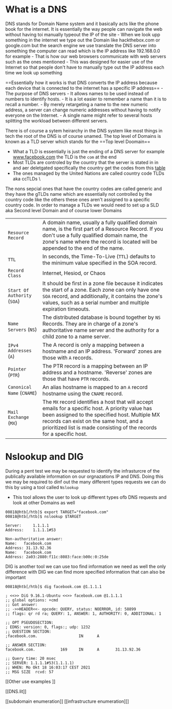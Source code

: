 #  What is a DNS

DNS stands for Domain Name system and it basically acts like the phone book for the internet. It is essentially the way people can navigate the web without having toi manually typeout the IP of the site 
	- When we look upp something in the internet we type out the Domain like hackthebox.com or google.com  but the search engine we use translate the DNS server into something the computer can read which is the IP address like 192.168.0.0 for example
	- That is how our web browsers communicate with web servers such as the ones mentioned 
	- This was designed for easier use of the Internet so that people don't have to manually type out the IP address each time we look up something 

==Essentially how it works is that DNS converts the IP address because each device that is connected to the internet has a specific IP address==
	- The purpose of DNS servers
		- It allows names to be used instead of numbers to identify hosts.
		- It is a lot easier to remember a name than it is to recall a number.
		- By merely retargeting a name to the new numeric address, a server can change numeric addresses without having to notify everyone on the Internet.
		- A single name might refer to several hosts splitting the workload between different servers.

There is of course a sytem heirarchy in the DNS system like most things in tech the  root of the DNS is of course unamed. The top level of Domains is known as a TLD server which stands for the ==Top level Doomain== 
- What a TLD is essentially is just the ending of a DNS server for example www.facebook.com the TLD is the `com` at the end
- Most TLDs are controled by the country that the server is stated in in and aer deletgated specifically the country get the codes from this [table](https://en.wikipedia.org/wiki/List_of_ISO_3166_country_codes) 
- The ones managed by the United Nations are called country code TLDs aka ccTLDs \

The nons sepcial ones that have the country codes are called generic and they have the gTLDs name which are essentially not controlled by the country code like the others these ones aren't assigned to a specific country code. In order to  manage a TLDs we would need to set up a SLD aka Second level Domain and of course lower Domains

|   |   |
|---|---|
|`Resource Record`|A domain name, usually a fully qualified domain name, is the first part of a Resource Record. If you don't use a fully qualified domain name, the zone's name where the record is located will be appended to the end of the name.|
|`TTL`|In seconds, the Time-To-Live (`TTL`) defaults to the minimum value specified in the SOA record.|
|`Record Class`|Internet, Hesiod, or Chaos|
|`Start Of Authority` (`SOA`)|It should be first in a zone file because it indicates the start of a zone. Each zone can only have one `SOA` record, and additionally, it contains the zone's values, such as a serial number and multiple expiration timeouts.|
|`Name Servers` (`NS`)|The distributed database is bound together by `NS` Records. They are in charge of a zone's authoritative name server and the authority for a child zone to a name server.|
|`IPv4 Addresses` (`A`)|The A record is only a mapping between a hostname and an IP address. 'Forward' zones are those with `A` records.|
|`Pointer` (`PTR`)|The PTR record is a mapping between an IP address and a hostname. 'Reverse' zones are those that have `PTR` records.|
|`Canonical Name` (`CNAME`)|An alias hostname is mapped to an `A` record hostname using the `CNAME` record.|
|`Mail Exchange` (`MX`)|The `MX` record identifies a host that will accept emails for a specific host. A priority value has been assigned to the specified host. Multiple MX records can exist on the same host, and a prioritized list is made consisting of the records for a specific host.|

# Nslookup and DIG 
During a pent test we may be requested to identify the infrasturcre of the publically available information on our orgnazations IP and DNS. Doing this we may be required to dinf out the many different types requests we can do this by using a tool called `Nslookup` 
- This tool allows the user to look up different types ofb DNS requests and look at other Domains as well 
```shell-session
00818@htb[/htb]$ export TARGET="facebook.com"
00818@htb[/htb]$ nslookup $TARGET

Server:		1.1.1.1
Address:	1.1.1.1#53

Non-authoritative answer:
Name:	facebook.com
Address: 31.13.92.36
Name:	facebook.com
Address: 2a03:2880:f11c:8083:face:b00c:0:25de
```

DIG is another tool we can use too find information we need as well the only difference with DIG we can find more specified information that can also be important 

```shell-session
00818@htb[/htb]$ dig facebook.com @1.1.1.1

; <<>> DiG 9.16.1-Ubuntu <<>> facebook.com @1.1.1.1
;; global options: +cmd
;; Got answer:
;; ->>HEADER<<- opcode: QUERY, status: NOERROR, id: 58899
;; flags: qr rd ra; QUERY: 1, ANSWER: 1, AUTHORITY: 0, ADDITIONAL: 1

;; OPT PSEUDOSECTION:
; EDNS: version: 0, flags:; udp: 1232
;; QUESTION SECTION:
;facebook.com.                  IN      A

;; ANSWER SECTION:
facebook.com.           169     IN      A       31.13.92.36

;; Query time: 20 msec
;; SERVER: 1.1.1.1#53(1.1.1.1)
;; WHEN: Mo Okt 18 16:03:17 CEST 2021
;; MSG SIZE  rcvd: 57
```

[[Other use examples ]]

[[DNS.lit]]

[[subdomain enumeration]]
[[infrastructure enumeration]]]